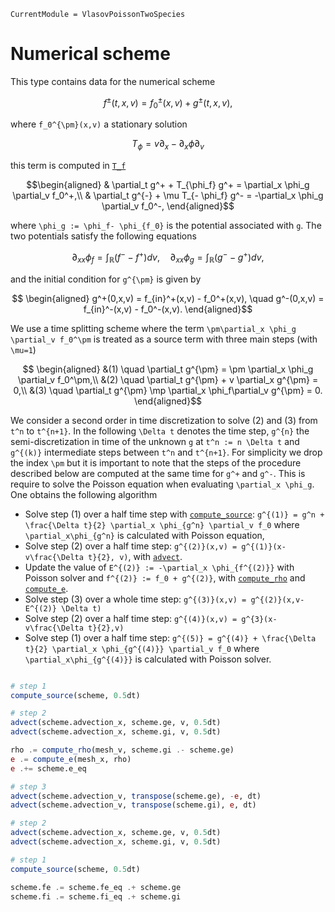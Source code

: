 ```@meta
CurrentModule = VlasovPoissonTwoSpecies
```

# Numerical scheme

This type contains data for the numerical scheme 

```math
f^{\pm}(t,x,v) = f_0^{\pm}(x,v) + g^{\pm}(t,x,v),
```

where ``f_0^{\pm}(x,v)`` a stationary solution 

```math
T_{\phi} = v \partial_x - \partial_x \phi \partial_v
```
this term is computed in [`T_f`](@ref)

```math
\begin{aligned}
   & \partial_t g^+ +  T_{\phi_f} g^+  = \partial_x \phi_g \partial_v f_0^+,\\
   &     \partial_t g^{-} +  \mu T_{- \phi_f} g^- = -\partial_x \phi_g \partial_v f_0^-,
  \end{aligned}
```

where ``\phi_g := \phi_f- \phi_{f_0}`` is the potential associated with ``g``. The two potentials satisfy the following equations

```math
    \partial_{xx} \phi_f = \int_{\mathbb{R}}(f^- - f^+) dv, \quad \partial_{xx} \phi_g = \int_{\mathbb{R}}(g^- - g^+) dv,
```
and the initial condition for ``g^{\pm}`` is given by
```math
  \begin{aligned}
    g^+(0,x,v) = f_{in}^+(x,v) - f_0^+(x,v), \quad     g^-(0,x,v) = f_{in}^-(x,v) - f_0^-(x,v).
  \end{aligned}
```
We use a time splitting scheme where the term ``\pm\partial_x \phi_g \partial_v f_0^\pm`` is treated as a source term with three main steps (with ``\mu=1``)

```math
  \begin{aligned}
    &(1) \quad \partial_t g^{\pm} = \pm \partial_x \phi_g \partial_v f_0^\pm,\\
    &(2) \quad \partial_t g^{\pm} + v \partial_x g^{\pm} = 0,\\
    &(3) \quad \partial_t g^{\pm} \mp \partial_x \phi_f\partial_v g^{\pm} = 0.
  \end{aligned}
```


We consider a second order in time discretization to solve (2) and (3) from ``t^n`` to ``t^{n+1}``. In the following ``\Delta t`` denotes the time step, ``g^{n}`` the semi-discretization in time of the unknown ``g`` at ``t^n := n \Delta t`` and ``g^{(k)}`` intermediate steps between ``t^n`` and ``t^{n+1}``. For simplicity we drop the index ``\pm`` but it is important to note that the steps of the procedure described below are computed at the same time for ``g^+`` and ``g^-``. This is require to solve the Poisson equation when evaluating ``\partial_x \phi_g``. One obtains the following algorithm

- Solve step (1) over a half time step with [`compute_source`](@ref): ``g^{(1)} = g^n + \frac{\Delta t}{2} \partial_x \phi_{g^n} \partial_v f_0`` where ``\partial_x\phi_{g^n}`` is calculated with Poisson equation,
- Solve step (2) over a half time step: ``g^{(2)}(x,v) = g^{(1)}(x-v\frac{\Delta t}{2}, v)``, with [`advect`](@ref).
- Update the value of ``E^{(2)} := -\partial_x \phi_{f^{(2)}}`` with Poisson solver and ``f^{(2)} := f_0 + g^{(2)}``, with [`compute_rho`](@ref) and [`compute_e`](@ref).
- Solve step (3) over a whole time step: ``g^{(3)}(x,v) = g^{(2)}(x,v-E^{(2)} \Delta t)``
- Solve step (2) over a half time step: ``g^{(4)}(x,v) = g^{3}(x-v\frac{\Delta t}{2},v)``
- Solve step (1) over a half time step: ``g^{(5)} = g^{(4)} + \frac{\Delta t}{2} \partial_x \phi_{g^{(4)}} \partial_v f_0`` where ``\partial_x\phi_{g^{(4)}}`` is calculated with Poisson solver.


```julia

# step 1
compute_source(scheme, 0.5dt)

# step 2
advect(scheme.advection_x, scheme.ge, v, 0.5dt)
advect(scheme.advection_x, scheme.gi, v, 0.5dt)

rho .= compute_rho(mesh_v, scheme.gi .- scheme.ge)
e .= compute_e(mesh_x, rho)
e .+= scheme.e_eq

# step 3
advect(scheme.advection_v, transpose(scheme.ge), -e, dt)
advect(scheme.advection_v, transpose(scheme.gi), e, dt)

# step 2
advect(scheme.advection_x, scheme.ge, v, 0.5dt)
advect(scheme.advection_x, scheme.gi, v, 0.5dt)

# step 1
compute_source(scheme, 0.5dt)

scheme.fe .= scheme.fe_eq .+ scheme.ge
scheme.fi .= scheme.fi_eq .+ scheme.gi


```
